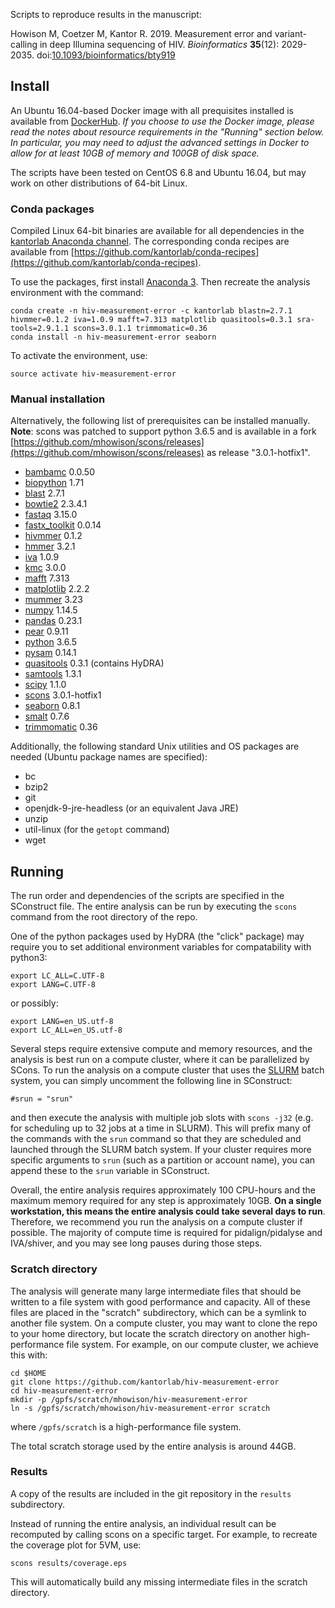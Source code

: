 Scripts to reproduce results in the manuscript:

Howison M, Coetzer M, Kantor R. 2019. Measurement error and variant-calling in
deep Illumina sequencing of HIV. *Bioinformatics* **35**(12): 2029-2035.
doi:[10.1093/bioinformatics/bty919](https://doi.org/10.1093/bioinformatics/bty919)

## Install

An Ubuntu 16.04-based Docker image with all prequisites installed is available
from [DockerHub](https://hub.docker.com/r/kantorlab/hiv-measurement-error). *If
you choose to use the Docker image, please read the notes about resource
requirements in the "Running" section below. In particular, you may need to
adjust the advanced settings in Docker to allow for at least
10GB of memory and 100GB of disk space.*

The scripts have been tested on CentOS 6.8 and Ubuntu 16.04, but may work on
other distributions of 64-bit Linux.

### Conda packages

Compiled Linux 64-bit binaries are available for all dependencies in the
[kantorlab Anaconda channel](https://anaconda.org/kantorlab). The corresponding
conda recipes are available from
[https://github.com/kantorlab/conda-recipes](https://github.com/kantorlab/conda-recipes).

To use the packages, first install [Anaconda 3](https://repo.anaconda.com/archive/Anaconda3-5.2.0-Linux-x86_64.sh).
Then recreate the analysis environment with the command:

    conda create -n hiv-measurement-error -c kantorlab blastn=2.7.1 hivmmer=0.1.2 iva=1.0.9 mafft=7.313 matplotlib quasitools=0.3.1 sra-tools=2.9.1.1 scons=3.0.1.1 trimmomatic=0.36
    conda install -n hiv-measurement-error seaborn

To activate the environment, use:

    source activate hiv-measurement-error

### Manual installation

Alternatively, the following list of prerequisites can be installed manually.
**Note**: scons was patched to support python 3.6.5 and is available in a fork
[https://github.com/mhowison/scons/releases](https://github.com/mhowison/scons/releases)
as release "3.0.1-hotfix1".

* [bambamc](https://github.com/gt1/bambamc) 0.0.50
* [biopython](https://biopython.org/) 1.71
* [blast](http://blast.ncbi.nlm.nih.gov/Blast.cgi?PAGE_TYPE=BlastDocs) 2.7.1
* [bowtie2](http://bowtie-bio.sourceforge.net/bowtie2/index.shtml) 2.3.4.1
* [fastaq](https://github.com/sanger-pathogens/Fastaq) 3.15.0
* [fastx_toolkit](https://github.com/agordon/fastx_toolkit) 0.0.14
* [hivmmer](https://github.com/kantorlab/hivmmer) 0.1.2
* [hmmer](http://hmmer.org/) 3.2.1
* [iva](https://github.com/sanger-pathogens/iva) 1.0.9
* [kmc](https://github.com/refresh-bio/KMC) 3.0.0
* [mafft](http://mafft.cbrc.jp/alignment/software/) 7.313
* [matplotlib](https://matplotlib.org/) 2.2.2
* [mummer](http://mummer.sourceforge.net) 3.23
* [numpy](http://www.numpy.org/) 1.14.5
* [pandas](https://pandas.pydata.org/) 0.23.1
* [pear](http://www.exelixis-lab.org/web/software/pear) 0.9.11
* [python](https://www.python.org) 3.6.5
* [pysam](https://github.com/pysam-developers/pysam) 0.14.1
* [quasitools](https://github.com/phac-nml/quasitools) 0.3.1 (contains HyDRA)
* [samtools](https://github.com/samtools/samtools) 1.3.1
* [scipy](https://www.scipy.org/) 1.1.0
* [scons](https://github.com/mhowison/scons/releases) 3.0.1-hotfix1
* [seaborn](https://seaborn.pydata.org) 0.8.1
* [smalt](http://www.sanger.ac.uk/science/tools/smalt-0) 0.7.6
* [trimmomatic](http://www.usadellab.org/cms/?page=trimmomatic) 0.36

Additionally, the following standard Unix utilities and OS packages are needed
(Ubuntu package names are specified):
* bc
* bzip2
* git
* openjdk-9-jre-headless (or an equivalent Java JRE)
* unzip
* util-linux (for the `getopt` command)
* wget

## Running

The run order and dependencies of the scripts are specified in the SConstruct
file.  The entire analysis can be run by executing the `scons` command from the
root directory of the repo.

One of the python packages used by HyDRA (the "click" package) may require you to
set additional environment variables for compatability with python3:

    export LC_ALL=C.UTF-8
    export LANG=C.UTF-8

or possibly:

    export LANG=en_US.utf-8
    export LC_ALL=en_US.utf-8

Several steps require extensive compute and memory resources, and the analysis is best
run on a compute cluster, where it can be parallelized by SCons. To run the analysis
on a compute cluster that uses the [SLURM](https://slurm.schedmd.com/) batch
system, you can simply uncomment the following line in SConstruct:

    #srun = "srun"

and then execute the analysis with multiple job slots with `scons -j32` (e.g. for
scheduling up to 32 jobs at a time in SLURM).  This will prefix many of the
commands with the `srun` command so that they are scheduled and launched
through the SLURM batch system.  If your cluster requires more specific
arguments to `srun` (such as a partition or account name), you can append these
to the `srun` variable in SConstruct.

Overall, the entire analysis requires approximately 100 CPU-hours and the
maximum memory required for any step is approximately 10GB. **On a single
workstation, this means the entire analysis could take several days to run**.
Therefore, we recommend you run the analysis on a compute cluster if possible.
The majority of compute time is required for pidalign/pidalyse and IVA/shiver,
and you may see long pauses during those steps.

### Scratch directory

The analysis will generate many large intermediate files that should be written
to a file system with good performance and capacity. All of these files are
placed in the "scratch" subdirectory, which can be a symlink to another file system.
On a compute cluster, you may want to clone the repo to your home directory,
but locate the scratch directory on another high-performance file system. For
example, on our compute cluster, we achieve this with:

    cd $HOME
    git clone https://github.com/kantorlab/hiv-measurement-error
    cd hiv-measurement-error
    mkdir -p /gpfs/scratch/mhowison/hiv-measurement-error
    ln -s /gpfs/scratch/mhowison/hiv-measurement-error scratch

where `/gpfs/scratch` is a high-performance file system.

The total scratch storage used by the entire analysis is around 44GB.

### Results

A copy of the results are included in the git repository in the `results`
subdirectory.

Instead of running the entire analysis, an individual result can be recomputed
by calling scons on a specific target.  For example, to recreate the coverage
plot for 5VM, use:

    scons results/coverage.eps

This will automatically build any missing intermediate files in the scratch
directory.

